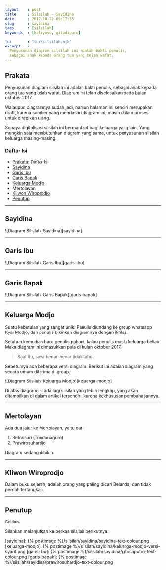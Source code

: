 ```yaml
---
layout    : post
title     : Silsilah - Sayidina
date      : 2017-10-22 09:17:35
slug      : sayidina
tags      : [silsilah]
keywords  : [kaliyoso, gitodipuro]

toc       : "toc/silsilah.njk"
excerpt   :
  Penyusunan diagram silsilah ini adalah bakti penulis,
  sebagai anak kepada orang tua yang telah wafat.
---
```


<a name="prakata"></a>

## Prakata

Penyusunan diagram silsilah ini adalah bakti penulis,
sebagai anak kepada orang tua yang telah wafat.
Diagram ini telah diselesaikan pada bulan oktober 2017.

<div class="notification is-warning">
  Walaupun diagramnya sudah jadi,
  namun halaman ini sendiri merupakan draft,
  karena sumber yang mendasari diagram ini,
  masih dalam proses untuk dirapikan ulang.
</div>

Supaya digitalisasi silsilah ini bermanfaat bagi keluarga yang lain.
Yang mungkin saja membutuhkan diagram yang sama,
untuk penyusunan silsilah keluarga masing-masing.

### Daftar Isi

* [Prakata](#prakata): Daftar Isi
* [Sayidina](#sayidina)
* [Garis Ibu](#garis-ibu)
* [Garis Bapak](#garis-bapak)
* [Keluarga Modjo](#keluarga-modjo)
* [Mertolayan](#mertolayan)
* [Kliwon Wiroprodjo](#kliwon)
* [Penutup](#penutup)

-- -- --

<a name="sayidina"></a>

## Sayidina

![Diagram Silsilah: Sayidina][sayidina]

-- -- --

<a name="garis-ibu"></a>

## Garis Ibu

![Diagram Silsilah: Garis Ibu][garis-ibu]

-- -- --

<a name="Garis Bapak"></a>

## Garis Bapak

![Diagram Silsilah: Garis Bapak][garis-bapak]

-- -- --

<a name="keluarga-modjo"></a>

## Keluarga Modjo

Suatu kebetulan yang sangat unik.
Penulis diundang ke group whatsapp Kyai Modjo,
dan penulis bikinkan diagramnya dengan ikhlas.

Setahun kemudian baru penulis paham,
kalau penulis masih keluarga beliau.
Maka diagram ini dimasukkan pula di bulan oktober 2017.

> Saat itu, saya benar-benar tidak tahu.

Sebetulnya ada beberapa versi diagram.
Berikut ini adalah diagram yang secara umum diterima di group.

![Diagram Silsilah: Keluarga Modjo][keluarga-modjo]

Di atas diagram ini ada lagi silsilah yang lebih lengkap,
yang akan ditampilkan di dalam artikel tersendiri,
karena kekhususan pembahasannya.

-- -- --

<a name="mertoloyan"></a>

## Mertolayan

Ada dua jalur ke Mertolayan, yaitu dari 

1. Retnosari (Tondonagoro)
2. Prawirosuhardjo

<div class="notification is-warning">
Diagram sedang dibikin.
</div>

-- -- --

<a name="kliwon"></a>

## Kliwon Wiroprodjo

Dalam buku sejarah, adalah orang yang paling dicari Belanda,
dan tidak pernah tertangkap.

-- -- --

<a name="penutup"></a>

## Penutup

Sekian.

Silahkan melanjutkan ke berkas silsilah berikutnya.

[//]: <> ( -- -- -- links below -- -- -- )

[sayidina]:         {% postimage %}/silsilah/sayidina/sayidina-text-colour.png
[keluarga-modjo]:   {% postimage %}/silsilah/sayidina/keluarga-modjo-versi-syarif.png
[garis-ibu]:        {% postimage %}/silsilah/sayidina/gitosaputro-text-colour.png
[garis-bapak]:      {% postimage %}/silsilah/sayidina/prawirosuhardjo-text-colour.png

